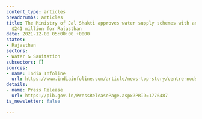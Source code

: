 ```yaml
---
content_type: articles
breadcrumbs: articles
title: The Ministry of Jal Shakti approves water supply schemes with an outlay of
  $241 million for Rajasthan
date: 2021-12-08 05:00:00 +0000
states:
- Rajasthan
sectors:
- Water & Sanitation
subsectors: []
sources:
- name: India Infoline
  url: https://www.indiainfoline.com/article/news-top-story/centre-nods-drinking-water-supply-schemes-worth-rs1-816cr-for-rajasthan-121120100272_1.html
details:
- name: Press Release
  url: https://pib.gov.in/PressReleasePage.aspx?PRID=1776487
is_newsletter: false

---
```

